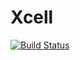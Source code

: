 # Xcell

[![Build Status](https://secure.travis-ci.org/gnowoel/xcell.png)](http://travis-ci.org/gnowoel/xcell)
